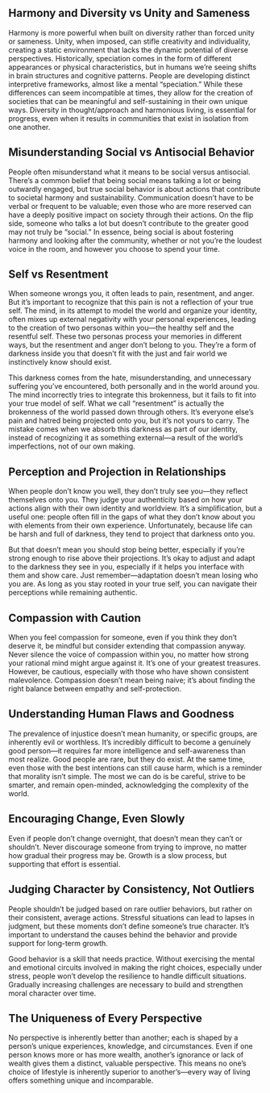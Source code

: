 ## Harmony and Diversity vs Unity and Sameness
Harmony is more powerful when built on diversity rather than forced unity or sameness. Unity, when imposed, can stifle creativity and individuality, creating a static environment that lacks the dynamic potential of diverse perspectives. Historically, speciation comes in the form of different appearances or physical characteristics, but in humans we’re seeing shifts in brain structures and cognitive patterns. People are developing distinct interpretive frameworks, almost like a mental “speciation.” While these differences can seem incompatible at times, they allow for the creation of societies that can be meaningful and self-sustaining in their own unique ways. Diversity in thought/approach and harmonious living, is essential for progress, even when it results in communities that exist in isolation from one another.

## Misunderstanding Social vs Antisocial Behavior
People often misunderstand what it means to be social versus antisocial. There’s a common belief that being social means talking a lot or being outwardly engaged, but true social behavior is about actions that contribute to societal harmony and sustainability. Communication doesn’t have to be verbal or frequent to be valuable; even those who are more reserved can have a deeply positive impact on society through their actions. On the flip side, someone who talks a lot but doesn’t contribute to the greater good may not truly be “social.” In essence, being social is about fostering harmony and looking after the community, whether or not you’re the loudest voice in the room, and however you choose to spend your time. 

## Self vs Resentment
When someone wrongs you, it often leads to pain, resentment, and anger. But it’s important to recognize that this pain is not a reflection of your true self. The mind, in its attempt to model the world and organize your identity, often mixes up external negativity with your personal experiences, leading to the creation of two personas within you—the healthy self and the resentful self. These two personas process your memories in different ways, but the resentment and anger don’t belong to you. They’re a form of darkness inside you that doesn’t fit with the just and fair world we instinctively know should exist.

This darkness comes from the hate, misunderstanding, and unnecessary suffering you’ve encountered, both personally and in the world around you. The mind incorrectly tries to integrate this brokenness, but it fails to fit into your true model of self. What we call “resentment” is actually the brokenness of the world passed down through others. It’s everyone else’s pain and hatred being projected onto you, but it’s not yours to carry. The mistake comes when we absorb this darkness as part of our identity, instead of recognizing it as something external—a result of the world’s imperfections, not of our own making.

## Perception and Projection in Relationships
When people don’t know you well, they don’t truly see you—they reflect themselves onto you. They judge your authenticity based on how your actions align with their own identity and worldview. It’s a simplification, but a useful one: people often fill in the gaps of what they don’t know about you with elements from their own experience. Unfortunately, because life can be harsh and full of darkness, they tend to project that darkness onto you.

But that doesn’t mean you should stop being better, especially if you’re strong enough to rise above their projections. It’s okay to adjust and adapt to the darkness they see in you, especially if it helps you interface with them and show care. Just remember—adaptation doesn’t mean losing who you are. As long as you stay rooted in your true self, you can navigate their perceptions while remaining authentic.

## Compassion with Caution
When you feel compassion for someone, even if you think they don’t deserve it, be mindful but consider extending that compassion anyway. Never silence the voice of compassion within you, no matter how strong your rational mind might argue against it. It’s one of your greatest treasures. However, be cautious, especially with those who have shown consistent malevolence. Compassion doesn’t mean being naive; it’s about finding the right balance between empathy and self-protection.

## Understanding Human Flaws and Goodness
The prevalence of injustice doesn’t mean humanity, or specific groups, are inherently evil or worthless. It’s incredibly difficult to become a genuinely good person—it requires far more intelligence and self-awareness than most realize. Good people are rare, but they do exist. At the same time, even those with the best intentions can still cause harm, which is a reminder that morality isn’t simple. The most we can do is be careful, strive to be smarter, and remain open-minded, acknowledging the complexity of the world.

## Encouraging Change, Even Slowly
Even if people don’t change overnight, that doesn’t mean they can’t or shouldn’t. Never discourage someone from trying to improve, no matter how gradual their progress may be. Growth is a slow process, but supporting that effort is essential.

## Judging Character by Consistency, Not Outliers
People shouldn’t be judged based on rare outlier behaviors, but rather on their consistent, average actions. Stressful situations can lead to lapses in judgment, but these moments don’t define someone’s true character. It’s important to understand the causes behind the behavior and provide support for long-term growth.

Good behavior is a skill that needs practice. Without exercising the mental and emotional circuits involved in making the right choices, especially under stress, people won’t develop the resilience to handle difficult situations. Gradually increasing challenges are necessary to build and strengthen moral character over time.

## The Uniqueness of Every Perspective
No perspective is inherently better than another; each is shaped by a person’s unique experiences, knowledge, and circumstances. Even if one person knows more or has more wealth, another’s ignorance or lack of wealth gives them a distinct, valuable perspective. This means no one’s choice of lifestyle is inherently superior to another’s—every way of living offers something unique and incomparable.
